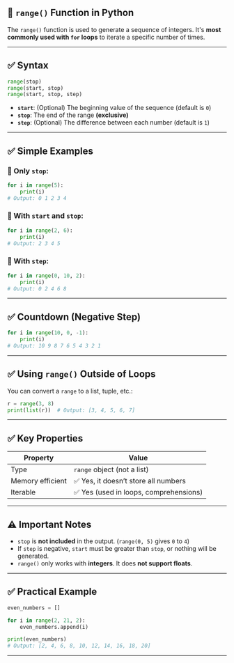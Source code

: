 ## 🔷 `range()` Function in Python

The `range()` function is used to generate a sequence of integers. It's **most commonly used with `for` loops** to iterate a specific number of times.

---

## ✅ Syntax

```python
range(stop)
range(start, stop)
range(start, stop, step)
```

* **`start`**: (Optional) The beginning value of the sequence (default is `0`)
* **`stop`**: The end of the range **(exclusive)**
* **`step`**: (Optional) The difference between each number (default is `1`)

---

## ✅ Simple Examples

### 🔹 Only `stop`:

```python
for i in range(5):
    print(i)
# Output: 0 1 2 3 4
```

### 🔹 With `start` and `stop`:

```python
for i in range(2, 6):
    print(i)
# Output: 2 3 4 5
```

### 🔹 With `step`:

```python
for i in range(0, 10, 2):
    print(i)
# Output: 0 2 4 6 8
```

---

## ✅ Countdown (Negative Step)

```python
for i in range(10, 0, -1):
    print(i)
# Output: 10 9 8 7 6 5 4 3 2 1
```

---

## ✅ Using `range()` Outside of Loops

You can convert a `range` to a list, tuple, etc.:

```python
r = range(3, 8)
print(list(r))  # Output: [3, 4, 5, 6, 7]
```

---

## ✅ Key Properties

| Property         | Value                                 |
| ---------------- | ------------------------------------- |
| Type             | `range` object (not a list)           |
| Memory efficient | ✅ Yes, it doesn’t store all numbers   |
| Iterable         | ✅ Yes (used in loops, comprehensions) |

---

## ⚠️ Important Notes

* `stop` is **not included** in the output. (`range(0, 5)` gives `0` to `4`)
* If `step` is negative, `start` must be greater than `stop`, or nothing will be generated.
* `range()` only works with **integers**. It does **not support floats**.

---

## ✅ Practical Example

```python
even_numbers = []

for i in range(2, 21, 2):
    even_numbers.append(i)

print(even_numbers)
# Output: [2, 4, 6, 8, 10, 12, 14, 16, 18, 20]
```

---